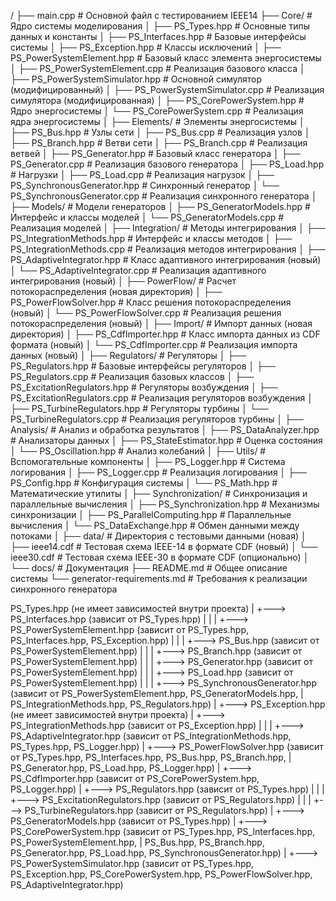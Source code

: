 /
├── main.cpp                          # Основной файл с тестированием IEEE14
├── Core/                             # Ядро системы моделирования
│   ├── PS_Types.hpp                  # Основные типы данных и константы
│   ├── PS_Interfaces.hpp             # Базовые интерфейсы системы
│   ├── PS_Exception.hpp              # Классы исключений
│   ├── PS_PowerSystemElement.hpp     # Базовый класс элемента энергосистемы
│   ├── PS_PowerSystemElement.cpp     # Реализация базового класса
│   ├── PS_PowerSystemSimulator.hpp   # Основной симулятор (модифицированный)
│   ├── PS_PowerSystemSimulator.cpp   # Реализация симулятора (модифицированная)
│   ├── PS_CorePowerSystem.hpp        # Ядро энергосистемы
│   └── PS_CorePowerSystem.cpp        # Реализация ядра энергосистемы
│
├── Elements/                         # Элементы энергосистемы
│   ├── PS_Bus.hpp                    # Узлы сети
│   ├── PS_Bus.cpp                    # Реализация узлов
│   ├── PS_Branch.hpp                 # Ветви сети
│   ├── PS_Branch.cpp                 # Реализация ветвей
│   ├── PS_Generator.hpp              # Базовый класс генератора
│   ├── PS_Generator.cpp              # Реализация базового генератора
│   ├── PS_Load.hpp                   # Нагрузки
│   ├── PS_Load.cpp                   # Реализация нагрузок
│   ├── PS_SynchronousGenerator.hpp   # Синхронный генератор
│   └── PS_SynchronousGenerator.cpp   # Реализация синхронного генератора
│
├── Models/                           # Модели генераторов
│   ├── PS_GeneratorModels.hpp        # Интерфейс и классы моделей
│   └── PS_GeneratorModels.cpp        # Реализация моделей
│
├── Integration/                      # Методы интегрирования
│   ├── PS_IntegrationMethods.hpp     # Интерфейс и классы методов
│   ├── PS_IntegrationMethods.cpp     # Реализация методов интегрирования
│   ├── PS_AdaptiveIntegrator.hpp     # Класс адаптивного интегрирования (новый)
│   └── PS_AdaptiveIntegrator.cpp     # Реализация адаптивного интегрирования (новый)
│
├── PowerFlow/                        # Расчет потокораспределения (новая директория)
│   ├── PS_PowerFlowSolver.hpp        # Класс решения потокораспределения (новый)
│   └── PS_PowerFlowSolver.cpp        # Реализация решения потокораспределения (новый)
│
├── Import/                           # Импорт данных (новая директория)
│   ├── PS_CdfImporter.hpp            # Класс импорта данных из CDF формата (новый)
│   └── PS_CdfImporter.cpp            # Реализация импорта данных (новый)
│
├── Regulators/                       # Регуляторы
│   ├── PS_Regulators.hpp             # Базовые интерфейсы регуляторов
│   ├── PS_Regulators.cpp             # Реализация базовых классов
│   ├── PS_ExcitationRegulators.hpp   # Регуляторы возбуждения
│   ├── PS_ExcitationRegulators.cpp   # Реализация регуляторов возбуждения
│   ├── PS_TurbineRegulators.hpp      # Регуляторы турбины
│   └── PS_TurbineRegulators.cpp      # Реализация регуляторов турбины
│
├── Analysis/                         # Анализ и обработка результатов
│   ├── PS_DataAnalyzer.hpp           # Анализаторы данных
│   ├── PS_StateEstimator.hpp         # Оценка состояния
│   └── PS_Oscillation.hpp            # Анализ колебаний
│
├── Utils/                            # Вспомогательные компоненты
│   ├── PS_Logger.hpp                 # Система логирования
│   ├── PS_Logger.cpp                 # Реализация логирования
│   ├── PS_Config.hpp                 # Конфигурация системы
│   └── PS_Math.hpp                   # Математические утилиты
│
├── Synchronization/                  # Синхронизация и параллельные вычисления
│   ├── PS_Synchronization.hpp        # Механизмы синхронизации
│   ├── PS_ParallelComputing.hpp      # Параллельные вычисления
│   └── PS_DataExchange.hpp           # Обмен данными между потоками
│
├── data/                             # Директория с тестовыми данными (новая)
│   ├── ieee14.cdf                    # Тестовая схема IEEE-14 в формате CDF (новый)
│   └── ieee30.cdf                    # Тестовая схема IEEE-30 в формате CDF (опционально)
│
└── docs/                             # Документация
    ├── README.md                     # Общее описание системы
    └── generator-requirements.md     # Требования к реализации синхронного генератора
	



PS_Types.hpp                  (не имеет зависимостей внутри проекта)
|
+---> PS_Interfaces.hpp       (зависит от PS_Types.hpp)
|     |
|     +---> PS_PowerSystemElement.hpp (зависит от PS_Types.hpp, PS_Interfaces.hpp, PS_Exception.hpp)
|           |
|           +---> PS_Bus.hpp          (зависит от PS_PowerSystemElement.hpp)
|           |
|           +---> PS_Branch.hpp       (зависит от PS_PowerSystemElement.hpp)
|           |
|           +---> PS_Generator.hpp    (зависит от PS_PowerSystemElement.hpp)
|           |
|           +---> PS_Load.hpp         (зависит от PS_PowerSystemElement.hpp)
|           |
|           +---> PS_SynchronousGenerator.hpp (зависит от PS_PowerSystemElement.hpp, PS_GeneratorModels.hpp, 
|                                             PS_IntegrationMethods.hpp, PS_Regulators.hpp)
|
+---> PS_Exception.hpp        (не имеет зависимостей внутри проекта)
|
+---> PS_IntegrationMethods.hpp (зависит от PS_Exception.hpp)
|     |
|     +---> PS_AdaptiveIntegrator.hpp (зависит от PS_IntegrationMethods.hpp, PS_Types.hpp, PS_Logger.hpp)
|
+---> PS_PowerFlowSolver.hpp  (зависит от PS_Types.hpp, PS_Interfaces.hpp, PS_Bus.hpp, PS_Branch.hpp, 
|                             PS_Generator.hpp, PS_Load.hpp, PS_Logger.hpp)
|
+---> PS_CdfImporter.hpp      (зависит от PS_CorePowerSystem.hpp, PS_Logger.hpp)
|
+---> PS_Regulators.hpp       (зависит от PS_Types.hpp)
|     |
|     +---> PS_ExcitationRegulators.hpp (зависит от PS_Regulators.hpp)
|     |
|     +---> PS_TurbineRegulators.hpp    (зависит от PS_Regulators.hpp)
|
+---> PS_GeneratorModels.hpp  (зависит от PS_Types.hpp)
|
+---> PS_CorePowerSystem.hpp  (зависит от PS_Types.hpp, PS_Interfaces.hpp, PS_PowerSystemElement.hpp, 
|                             PS_Bus.hpp, PS_Branch.hpp, PS_Generator.hpp, PS_Load.hpp, PS_SynchronousGenerator.hpp)
|
+---> PS_PowerSystemSimulator.hpp (зависит от PS_Types.hpp, PS_Exception.hpp, PS_CorePowerSystem.hpp,
                                   PS_PowerFlowSolver.hpp, PS_AdaptiveIntegrator.hpp)